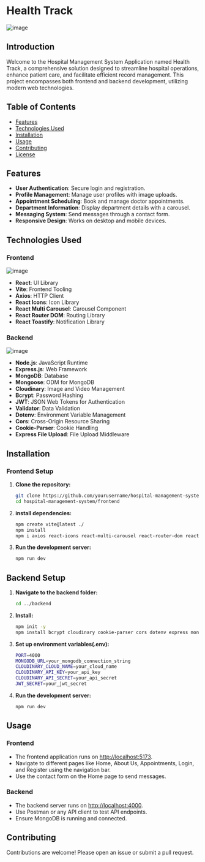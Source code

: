 # Health Track
![image](https://github.com/user-attachments/assets/651ab464-c084-441a-8a11-0fd2d636a613)


## Introduction

Welcome to the Hospital Management System Application named Health Track, a comprehensive solution designed to streamline hospital operations, enhance patient care, and facilitate efficient record management. This project encompasses both frontend and backend development, utilizing modern web technologies.

## Table of Contents
- [Features](#features)
- [Technologies Used](#technologies-used)
- [Installation](#installation)
- [Usage](#usage)
- [Contributing](#contributing)
- [License](#license)

## Features
- **User Authentication**: Secure login and registration.
- **Profile Management**: Manage user profiles with image uploads.
- **Appointment Scheduling**: Book and manage doctor appointments.
- **Department Information**: Display department details with a carousel.
- **Messaging System**: Send messages through a contact form.
- **Responsive Design**: Works on desktop and mobile devices.

## Technologies Used

### Frontend

![image](https://github.com/user-attachments/assets/b7c3ef2c-2c1e-4c2f-9ba0-c3d4df978546)
- **React**: UI Library
- **Vite**: Frontend Tooling
- **Axios**: HTTP Client
- **React Icons**: Icon Library
- **React Multi Carousel**: Carousel Component
- **React Router DOM**: Routing Library
- **React Toastify**: Notification Library

### Backend

![image](https://github.com/user-attachments/assets/bc3354c5-dc20-4112-bce6-45e31db925ee)

- **Node.js**: JavaScript Runtime
- **Express.js**: Web Framework
- **MongoDB**: Database
- **Mongoose**: ODM for MongoDB
- **Cloudinary**: Image and Video Management
- **Bcrypt**: Password Hashing
- **JWT**: JSON Web Tokens for Authentication
- **Validator**: Data Validation
- **Dotenv**: Environment Variable Management
- **Cors**: Cross-Origin Resource Sharing
- **Cookie-Parser**: Cookie Handling
- **Express File Upload**: File Upload Middleware

## Installation

### Frontend Setup

1. **Clone the repository:**
   ```sh
   git clone https://github.com/yourusername/hospital-management-system.git
   cd hospital-management-system/frontend
2. **install dependencies:**
    ```sh
   npm create vite@latest ./
   npm install
   npm i axios react-icons react-multi-carousel react-router-dom react-toastify

3. **Run the development server:**
    ```sh
   npm run dev

## Backend Setup

1. **Navigate to the backend folder:**
   ```sh
   cd ../backend

2. **Install:**
   ```sh
   npm init -y
   npm install bcrypt cloudinary cookie-parser cors dotenv express mongoose express-fileupload jsonwebtoken validator

3. **Set up environment variables(.env):**
   ```sh
   PORT=4000
   MONGODB_URL=your_mongodb_connection_string
   CLOUDINARY_CLOUD_NAME=your_cloud_name
   CLOUDINARY_API_KEY=your_api_key
   CLOUDINARY_API_SECRET=your_api_secret
   JWT_SECRET=your_jwt_secret

4. **Run the development server:**
   ```sh
   npm run dev
   
## Usage

### Frontend
- The frontend application runs on [http://localhost:5173](http://localhost:5173).
- Navigate to different pages like Home, About Us, Appointments, Login, and Register using the navigation bar.
- Use the contact form on the Home page to send messages.

### Backend
- The backend server runs on [http://localhost:4000](http://localhost:4000).
- Use Postman or any API client to test API endpoints.
- Ensure MongoDB is running and connected.

## Contributing
Contributions are welcome! Please open an issue or submit a pull request.

   




